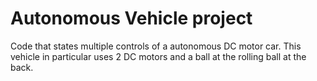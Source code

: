 # Autonomous Vehicle project
Code that states multiple controls of a autonomous DC motor car. This vehicle in particular uses 2 DC motors and a ball at the rolling ball at the back. 
